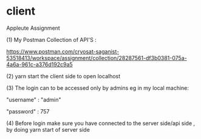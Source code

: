 # client
Appleute Assignment

(1) My Postman Collection of API'S : 

https://www.postman.com/cryosat-saganist-53518413/workspace/assignment/collection/28287561-df3b0381-075a-4a6a-961c-a376d192c9a5


(2) yarn start the client side to open localhost

(3) The login can to be accessed only by admins eg in my local machine:

"username" : "admin"

"password" : 757

(4) Before login make sure you have connected to the server side/api side , by doing yarn start of server side 
